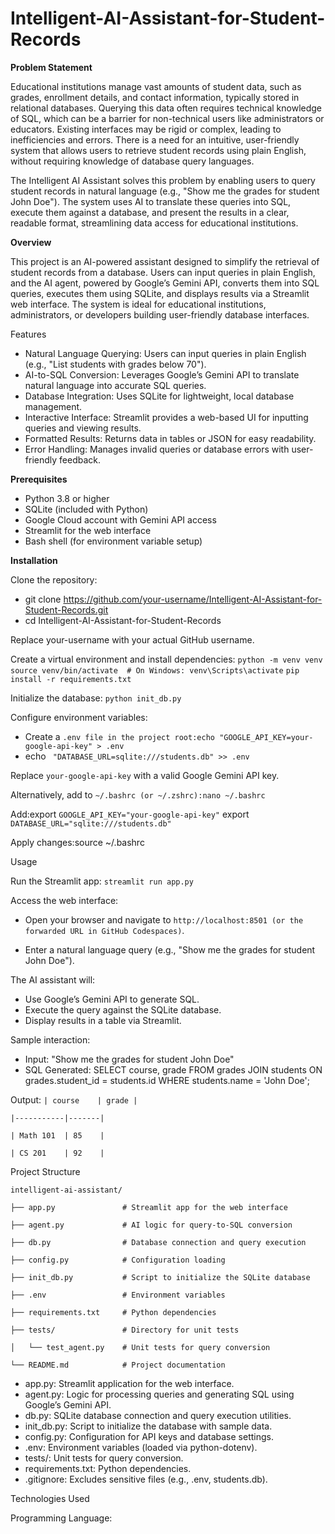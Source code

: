 # Intelligent-AI-Assistant-for-Student-Records

**Problem Statement**

Educational institutions manage vast amounts of student data, such as grades, enrollment details, and contact information, typically stored in relational databases. Querying this data often requires technical knowledge of SQL, which can be a barrier for non-technical users like administrators or educators. Existing interfaces may be rigid or complex, leading to inefficiencies and errors. There is a need for an intuitive, user-friendly system that allows users to retrieve student records using plain English, without requiring knowledge of database query languages.

The Intelligent AI Assistant solves this problem by enabling users to query student records in natural language (e.g., "Show me the grades for student John Doe"). The system uses AI to translate these queries into SQL, execute them against a database, and present the results in a clear, readable format, streamlining data access for educational institutions.

**Overview**

This project is an AI-powered assistant designed to simplify the retrieval of student records from a database. Users can input queries in plain English, and the AI agent, powered by Google’s Gemini API, converts them into SQL queries, executes them using SQLite, and displays results via a Streamlit web interface. The system is ideal for educational institutions, administrators, or developers building user-friendly database interfaces.

Features

- Natural Language Querying: Users can input queries in plain English (e.g., "List students with grades below 70").
- AI-to-SQL Conversion: Leverages Google’s Gemini API to translate natural language into accurate SQL queries.
- Database Integration: Uses SQLite for lightweight, local database management.
- Interactive Interface: Streamlit provides a web-based UI for inputting queries and viewing results.
- Formatted Results: Returns data in tables or JSON for easy readability.
- Error Handling: Manages invalid queries or database errors with user-friendly feedback.

**Prerequisites**

- Python 3.8 or higher
- SQLite (included with Python)
- Google Cloud account with Gemini API access
- Streamlit for the web interface
- Bash shell (for environment variable setup)

**Installation**

Clone the repository:
  - git clone https://github.com/your-username/Intelligent-AI-Assistant-for-Student-Records.git
  - cd Intelligent-AI-Assistant-for-Student-Records

Replace your-username with your actual GitHub username.

Create a virtual environment and install dependencies:
``python -m venv venv``
``source venv/bin/activate  # On Windows: venv\Scripts\activate``
``pip install -r requirements.txt``


Initialize the database:
``python init_db.py``


Configure environment variables:

- Create a ``.env file in the project root:echo "GOOGLE_API_KEY=your-google-api-key" > .env``
- echo `` "DATABASE_URL=sqlite:///students.db" >> .env``

Replace ``your-google-api-key`` with a valid Google Gemini API key.

Alternatively, add to ``~/.bashrc (or ~/.zshrc):nano ~/.bashrc``

Add:export ``GOOGLE_API_KEY="your-google-api-key"``
export ``DATABASE_URL="sqlite:///students.db"``

Apply changes:source ~/.bashrc





Usage

Run the Streamlit app:
``streamlit run app.py``


Access the web interface:

- Open your browser and navigate to ``http://localhost:8501 (or the forwarded URL in GitHub Codespaces)``.

- Enter a natural language query (e.g., "Show me the grades for student John Doe").


The AI assistant will:

- Use Google’s Gemini API to generate SQL.
- Execute the query against the SQLite database.
- Display results in a table via Streamlit.

Sample interaction:
- Input: "Show me the grades for student John Doe"
- SQL Generated: SELECT course, grade FROM grades JOIN students ON grades.student_id = students.id WHERE students.name = 'John Doe';
  
Output:
``| course    | grade |``

``|-----------|-------|``

``| Math 101  | 85    |``

``| CS 201    | 92    |``



Project Structure

``intelligent-ai-assistant/``

``├── app.py               # Streamlit app for the web interface``

``├── agent.py             # AI logic for query-to-SQL conversion``

``├── db.py                # Database connection and query execution``

``├── config.py            # Configuration loading``

``├── init_db.py           # Script to initialize the SQLite database``

``├── .env                 # Environment variables``

``├── requirements.txt     # Python dependencies``

``├── tests/               # Directory for unit tests``

``│   └── test_agent.py    # Unit tests for query conversion``

``└── README.md            # Project documentation``

- app.py: Streamlit application for the web interface.
- agent.py: Logic for processing queries and generating SQL using Google’s Gemini API.
- db.py: SQLite database connection and query execution utilities.
- init_db.py: Script to initialize the database with sample data.
- config.py: Configuration for API keys and database settings.
- .env: Environment variables (loaded via python-dotenv).
- tests/: Unit tests for query conversion.
- requirements.txt: Python dependencies.
- .gitignore: Excludes sensitive files (e.g., .env, students.db).

Technologies Used

Programming Language:
